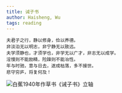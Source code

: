 ```yaml
---
title: 诫子书
author: Haisheng, Wu
tags: reading
---
```


~~~~~
夫君子之行，静以修身，俭以养德。
非淡泊无以明志，非宁静无以致远。
夫学须静也，才须学也，非学无以广才，非志无以成学。
淫慢则不能励精，险躁则不能冶性。
年与时驰，意与日去，遂成枯落，多不接世。
悲守穷庐，将复何及！
~~~~~

![白蕉1940年作草书《诫子书》立轴](/images/jie-zi-shu.jpg)

